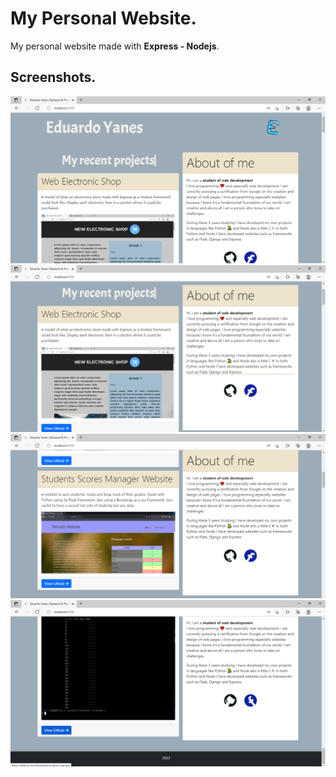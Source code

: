 # My Personal Website.

My personal website made with __Express - Nodejs__.

## Screenshots.
![screenshot1](./doc/screenshot1.png)
![screenshot2](./doc/screenshot2.png)
![screenshot3](./doc/screenshot3.png)
![screenshot4](./doc/screenshot4.png)